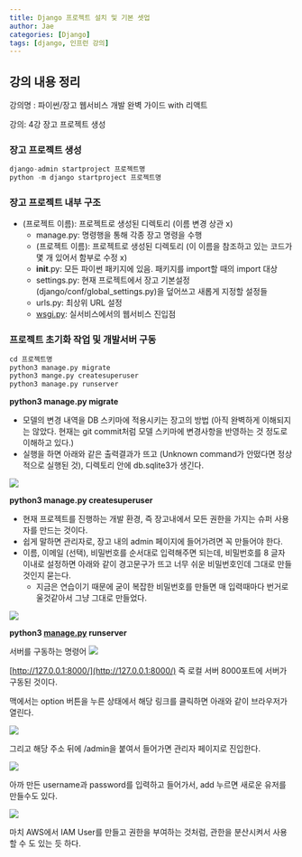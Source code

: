 ```yaml
---
title: Django 프로젝트 설치 및 기본 셋업
author: Jae
categories: [Django]
tags: [django, 인프런 강의]
---
```


## 강의 내용 정리

강의명 : 파이썬/장고 웹서비스 개발 완벽 가이드 with 리액트

강의: 4강 장고 프로젝트 생성

### 장고 프로젝트 생성

```python
django-admin startproject 프로젝트명
python -m django startproject 프로젝트명
```

### 장고 프로젝트 내부 구조

- (프로젝트 이름): 프로젝트로 생성된 디렉토리 (이름 변경 상관 x)
  - manage.py: 명령행을 통해 각종 장고 명령을 수행
  - (프로젝트 이름): 프로젝트로 생성된 디렉토리 (이 이름을 참조하고 있는 코드가 몇 개 있어서 함부로 수정 x)
  - **init**.py: 모든 파이썬 패키지에 있음. 패키지를 import할 때의 import 대상
  - settings.py: 현재 프로젝트에서 장고 기본설정(django/conf/global_settings.py)을 덮어쓰고 새롭게 지정할 설정들
  - urls.py: 최상위 URL 설정
  - [wsgi.py](http://wsgi.py): 실서비스에서의 웹서비스 진입점

### 프로젝트 초기화 작업 및 개발서버 구동

```python
cd 프로젝트명
python3 manage.py migrate
python3 mange.py createsuperuser
python3 manage.py runserver
```

**python3 manage.py migrate**

- 모델의 변경 내역을 DB 스키마에 적용시키는 장고의 방법 (아직 완벽하게 이해되지는 않았다. 현재는 git commit처럼 모델 스키마에 변경사항을 반영하는 것 정도로 이해하고 있다.)
- 실행을 하면 아래와 같은 출력결과가 뜨고 (Unknown command가 안떴다면 정상적으로 실행된 것), 디렉토리 안에 db.sqlite3가 생긴다.

![](https://velog.velcdn.com/images/a87380/post/d68aedae-7d3f-45ef-b03d-883bd1feef08/image.png)

**python3 manage.py createsuperuser**

- 현재 프로젝트를 진행하는 개발 환경, 즉 장고내에서 모든 권한을 가지는 슈퍼 사용자를 만드는 것이다.
- 쉽게 말하면 관리자로, 장고 내의 admin 페이지에 들어가려면 꼭 만들어야 한다.
- 이름, 이메일 (선택), 비밀번호를 순서대로 입력해주면 되는데, 비밀번호를 8 글자 이내로 설정하면 아래와 같이 경고문구가 뜨고 너무 쉬운 비밀번호인데 그대로 만들것인지 묻는다.
  - 지금은 연습이기 때문에 굳이 복잡한 비밀번호를 만들면 매 입력때마다 번거로울것같아서 그냥 그대로 만들었다.

![](https://velog.velcdn.com/images/a87380/post/963d9b32-9868-4a59-bdb0-27e2a9241702/image.png)

**python3 [manage.py](http://manage.py) runserver**

서버를 구동하는 명령어
![](https://velog.velcdn.com/images/a87380/post/ec6efb31-e58b-41a2-a57b-d694415c4c0c/image.png)

[http://127.0.0.1:8000/](http://127.0.0.1:8000/) 즉 로컬 서버 8000포트에 서버가 구동된 것이다.

맥에서는 option 버튼을 누른 상태에서 해당 링크를 클릭하면 아래와 같이 브라우저가 열린다.

![](https://velog.velcdn.com/images/a87380/post/16ff5564-1a34-4232-b0b5-625f692c2bb1/image.png)

그리고 해당 주소 뒤에 /admin을 붙여서 들어가면 관리자 페이지로 진입한다.

![](https://velog.velcdn.com/images/a87380/post/ee290a2b-14ea-454b-b619-faafef74c823/image.png)

아까 만든 username과 password를 입력하고 들어가서, add 누르면 새로운 유저를 만들수도 있다.

![](https://velog.velcdn.com/images/a87380/post/dcc29767-6dbe-448a-86f5-002b02734db8/image.png)

마치 AWS에서 IAM User를 만들고 권한을 부여하는 것처럼, 관한을 분산시켜서 사용할 수 도 있는 듯 하다.
